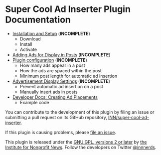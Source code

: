 # Super Cool Ad Inserter Plugin Documentation

- [Installation and Setup](installation-and-setup.md) (**INCOMPLETE**)
	- Download
	- Install
	- Activate
- [Adding Ads for Display in Posts](adding-ads.md) (**INCOMPLETE**)
- [Plugin configuration](configuration.md) (**INCOMPLETE**)
	- How many ads appear in a post
	- How the ads are spaced within the post
	- Minimum post length for automatic ad insertion
- [Advertisement Display Settings](display-settings.md) (**INCOMPLETE**)
	- Prevent automatic ad insertion on a post
	- Manually insert ads in posts
- [Developer Docs: Creating Ad Placements](developers-shortcode-docs.md)
	- Example code

You can contribute to the development of this plugin by filing an issue or submitting a pull request on its GitHub repository, [INN/super-cool-ad-inserter](https://github.com/INN/super-cool-ad-inserter-plugin).

If this plugin is causing problems, please [file an issue](https://github.com/INN/super-cool-ad-inserter-plugin/issues).

This plugin is released under the [GNU GPL, versions 2 or later](http://www.gnu.org/licenses/gpl-2.0.html) by [the Institute for Nonprofit News](ihttp://inn.org). Follow the developers on Twitter [@innnerds](https://twitter.com/INNnerds/).
